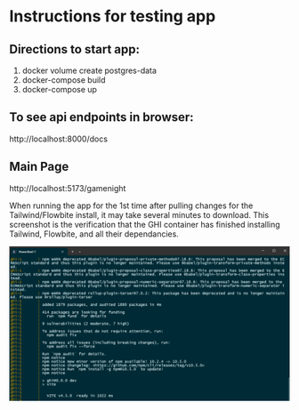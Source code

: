 # Instructions for testing app

## Directions to start app:

1. docker volume create postgres-data
2. docker-compose build
3. docker-compose up

## To see api endpoints in browser:

http://localhost:8000/docs


## Main Page

http://localhost:5173/gamenight

When running the app for the 1st time after pulling changes for the Tailwind/Flowbite install, it may take several minutes to download.
This screenshot is the verification that the GHI container has finished installing Tailwind, Flowbite, and all their dependancies.

![GHI-screenshot](docs/img/GHI_container_ready.png)
